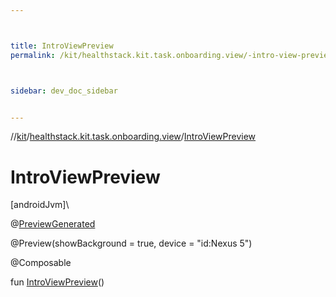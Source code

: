 ```yaml
---



title: IntroViewPreview
permalink: /kit/healthstack.kit.task.onboarding.view/-intro-view-preview.html



sidebar: dev_doc_sidebar


---
```




//[kit](/kit.html)/[healthstack.kit.task.onboarding.view](index.html)/[IntroViewPreview](-intro-view-preview.html)



# IntroViewPreview



[androidJvm]\




@[PreviewGenerated](../healthstack.kit.annotation/-preview-generated/index.html)



@Preview(showBackground = true, device = &quot;id:Nexus 5&quot;)



@Composable



fun [IntroViewPreview](-intro-view-preview.html)()






